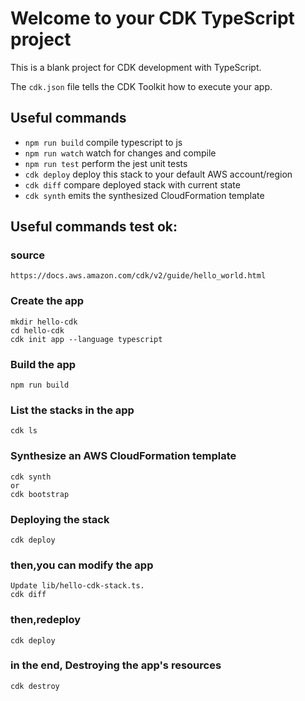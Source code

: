 # Welcome to your CDK TypeScript project

This is a blank project for CDK development with TypeScript.

The `cdk.json` file tells the CDK Toolkit how to execute your app.

## Useful commands

* `npm run build`   compile typescript to js
* `npm run watch`   watch for changes and compile
* `npm run test`    perform the jest unit tests
* `cdk deploy`      deploy this stack to your default AWS account/region
* `cdk diff`        compare deployed stack with current state
* `cdk synth`       emits the synthesized CloudFormation template

## Useful commands test ok:

### source
`https://docs.aws.amazon.com/cdk/v2/guide/hello_world.html`


### Create the app
```
mkdir hello-cdk
cd hello-cdk
cdk init app --language typescript
```
### Build the app
```
npm run build
```

### List the stacks in the app
```
cdk ls
```

### Synthesize an AWS CloudFormation template
```
cdk synth
or
cdk bootstrap
```

### Deploying the stack
```
cdk deploy
```

### then,you can modify the app
```
Update lib/hello-cdk-stack.ts. 
cdk diff
```

### then,redeploy
```
cdk deploy
```

### in the end, Destroying the app's resources
```
cdk destroy
```
